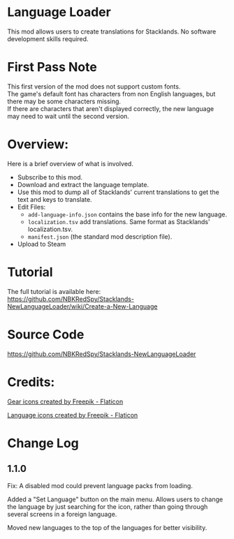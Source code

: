 # Language Loader
This mod allows users to create translations for Stacklands.  No software development skills required.

# First Pass Note
This first version of the mod does not support custom fonts.  
The game's default font has characters from non English languages, but there may be some characters missing.  
If there are characters that aren't displayed correctly, the new language may need to wait until the second version.

# Overview:
Here is a brief overview of what is involved.  

* Subscribe to this mod.
* Download and extract the language template.
* Use this mod to dump all of Stacklands' current translations to get the text and keys to translate.
* Edit Files: 
    * ``add-language-info.json`` contains the base info for the new language.
    * ``localization.tsv`` add translations. Same format as Stacklands' localization.tsv.
    * ``manifest.json`` (the standard mod description file).
* Upload to Steam

# Tutorial
The full tutorial is available here:  https://github.com/NBKRedSpy/Stacklands-NewLanguageLoader/wiki/Create-a-New-Language

# Source Code
https://github.com/NBKRedSpy/Stacklands-NewLanguageLoader


# Credits:
[Gear icons created by Freepik - Flaticon](https://www.flaticon.com/free-icons/gear)

[Language icons created by Freepik - Flaticon](https://www.flaticon.com/free-icons/language)

# Change Log
## 1.1.0

Fix:  A disabled mod could prevent language packs from loading.

Added a "Set Language" button on the main menu.  Allows users to change the language by just searching for the icon, rather than going through several screens in a foreign language.

Moved new languages to the top of the languages for better visibility.
